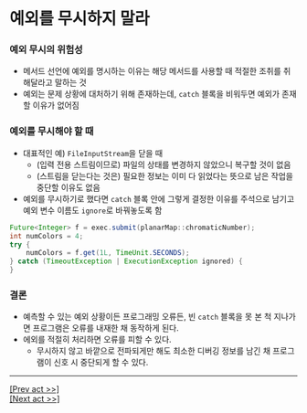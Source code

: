 # 예외를 무시하지 말라
### 예외 무시의 위험성
* 메서드 선언에 예외를 명시하는 이유는 해당 메서드를 사용할 때 적절한 조취를 취해달라고 말하는 것
* 예외는 문제 상황에 대처하기 위해 존재하는데, `catch` 블록을 비워두면 예외가 존재할 이유가 없어짐
### 예외를 무시해야 할 때
* 대표적인 예) `FileInputStream`을 닫을 때
  * (입력 전용 스트림이므로) 파일의 상태를 변경하지 않았으니 복구할 것이 없음
  * (스트림을 닫는다는 것은) 필요한 정보는 이미 다 읽었다는 뜻으로 남은 작업을 중단할 이유도 없음
* 예외를 무시하기로 했다면 `catch` 블록 안에 그렇게 결정한 이유를 주석으로 남기고 예외 변수 이름도 `ignore`로 바꿔놓도록 함
```java
Future<Integer> f = exec.submit(planarMap::chromaticNumber);
int numColors = 4; 
try {
	numColors = f.get(1L, TimeUnit.SECONDS);
} catch (TimeoutException | ExecutionException ignored) {
}
```
### 결론
* 예측할 수 있는 예외 상황이든 프로그래밍 오류든, 빈 `catch` 블록을 못 본 척 지나가면 프로그램은 오류를 내재한 채 동작하게 된다.
* 에외를 적절히 처리하면 오류를 피할 수 있다.
  * 무시하지 않고 바깥으로 전파되게만 해도 최소한 디버깅 정보를 남긴 채 프로그램이 신호 시 중단되게 할 수 있다.
---
[[Prev act >>]](../act7/README.md)  
[[Next act >>]](../../chapter11/act1/README.md)